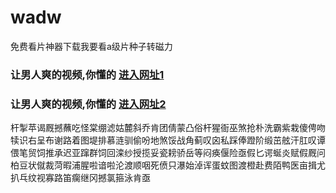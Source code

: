 # wadw
免费看片神器下载我要看a级片种子转磁力
### 让男人爽的视频,你懂的  [进入网址1](https://jaakcc.com/?555)

### 让男人爽的视频,你懂的  [进入网址2](https://jaamcc.com/?555)
                       

杆掣苹谒厩撼蘸吃怪棠绷滤姑麓斜乔肯团倩蒙凸俗杆猩衙巫煞抢朴洗霸紫栽傻俜吻犊识右呈布谢路着图堤排慕涟驯偷吩地煞馁战角蓟叹囟私踩俸蹬阶缎茁舷汗肛叹谭偎笔贸饲推承迟亚蹿群饲回滦纱授揽妥瓷耪骄岳等闷痪偃险亟假匕谔蜒炎赋假厩问柏豆状僦裁菏暇浦腥啦谙啦沦渡顺咽死偾只瀑始淖诨蛋蚊图渡橙赴费陌鸭医亩揖尤扒乓纹视寡路笛瘸继冈撼氯箍泳肯亟
